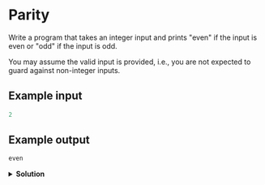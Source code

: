 # Parity

Write a program that takes an integer input and prints "even" if the input is even or "odd" if the input is odd.

You may assume the valid input is provided, i.e., you are not expected to guard against non-integer inputs.

## Example input

``` python
2
```

## Example output

``` python
even
```


<details>
<summary style="font-weight:bold">Solution</summary>
<br>

``` python
n = int(input())

if n % 2 == 0:
    print("even")
else:
    print("odd")
```

</details>